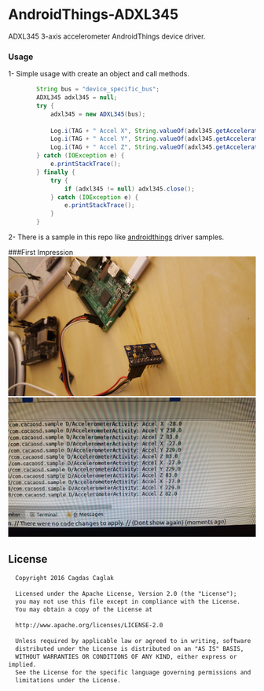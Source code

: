 # AndroidThings-ADXL345
ADXL345 3-axis accelerometer AndroidThings device driver.

### Usage
1- Simple usage with create an object and call methods.
```java
        String bus = "device_specific_bus";
        ADXL345 adxl345 = null;
        try {
            adxl345 = new ADXL345(bus);

            Log.i(TAG + " Accel X", String.valueOf(adxl345.getAccelerationX()));
            Log.i(TAG + " Accel Y", String.valueOf(adxl345.getAccelerationY()));
            Log.i(TAG + " Accel Z", String.valueOf(adxl345.getAccelerationZ()));
        } catch (IOException e) {
            e.printStackTrace();
        } finally {
            try {
                if (adxl345 != null) adxl345.close();
            } catch (IOException e) {
                e.printStackTrace();
            }
        }
```

2- There is a sample in this repo like [androidthings](https://github.com/androidthings/drivers-samples) driver samples.

###First Impression
![first_imp](first_imp.png)
![first_imp_out](first_imp_out.png)

License
-------

      Copyright 2016 Cagdas Caglak

      Licensed under the Apache License, Version 2.0 (the "License");
      you may not use this file except in compliance with the License.
      You may obtain a copy of the License at

      http://www.apache.org/licenses/LICENSE-2.0

      Unless required by applicable law or agreed to in writing, software
      distributed under the License is distributed on an "AS IS" BASIS,
      WITHOUT WARRANTIES OR CONDITIONS OF ANY KIND, either express or implied.
      See the License for the specific language governing permissions and
      limitations under the License.